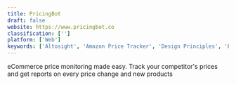 ```yaml
---
title: PricingBot
draft: false 
website: https://www.pricingbot.co
classification: ['']
platform: ['Web']
keywords: ['Altosight', 'Amazon Price Tracker', 'Design Principles', 'Elintell', 'Fetchee', 'Five Star', 'PRICEFY.IO', 'Paribus', 'Price2Spy', 'PriceComparator', 'PriceCute', 'PriceSpy', 'Pricesearcher', 'Prisync', 'Sisense', 'Tech Deal Alert for Chrome', 'Visa Price Protection by Earny', 'Waatcher']
---
```

eCommerce price monitoring made easy. Track your competitor's prices and get reports on every price change and new products